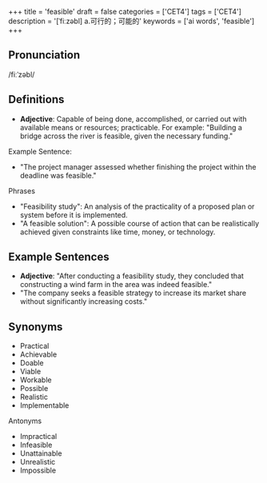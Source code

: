 +++
title = 'feasible'
draft = false
categories = ['CET4']
tags = ['CET4']
description = '[ˈfiːzəbl] a.可行的；可能的'
keywords = ['ai words', 'feasible']
+++

## Pronunciation
/fiːˈzəbl/

## Definitions
- **Adjective**: Capable of being done, accomplished, or carried out with available means or resources; practicable. For example: "Building a bridge across the river is feasible, given the necessary funding."

Example Sentence:
- "The project manager assessed whether finishing the project within the deadline was feasible."

Phrases
- "Feasibility study": An analysis of the practicality of a proposed plan or system before it is implemented.
- "A feasible solution": A possible course of action that can be realistically achieved given constraints like time, money, or technology.

## Example Sentences
- **Adjective**: "After conducting a feasibility study, they concluded that constructing a wind farm in the area was indeed feasible."
- "The company seeks a feasible strategy to increase its market share without significantly increasing costs."

## Synonyms
- Practical
- Achievable
- Doable
- Viable
- Workable
- Possible
- Realistic
- Implementable

Antonyms
- Impractical
- Infeasible
- Unattainable
- Unrealistic
- Impossible
